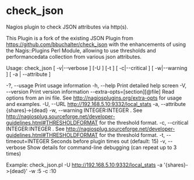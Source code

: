 check_json
==========

Nagios plugin to check JSON attributes via http(s).

This Plugin is a fork of the existing JSON Plugin from https://github.com/bbuchalter/check_json with the enhancements of using the Nagis::Plugins Perl Module, allowing to use thresholds and performancedata collection from various json attributes.

Usage: check_json [ -v|--verbose ] [-U <URL>] [-t <timeout>] [ -c|--critical <threshold> ] [ -w|--warning <threshold> ] [ -a | --attribute ] <attribute>

 -?, --usage
   Print usage information
 -h, --help
   Print detailed help screen
 -V, --version
   Print version information
 --extra-opts=[section][@file]
   Read options from an ini file. See http://nagiosplugins.org/extra-opts
   for usage and examples.
 -U, --URL http://192.168.5.10:9332/local_stats
 -a, --attribute {shares}->{dead}
 -w, --warning INTEGER:INTEGER .  See http://nagiosplug.sourceforge.net/developer-guidelines.html#THRESHOLDFORMAT for the threshold format. 
 -c, --critical INTEGER:INTEGER .  See http://nagiosplug.sourceforge.net/developer-guidelines.html#THRESHOLDFORMAT for the threshold format. 
 -t, --timeout=INTEGER
   Seconds before plugin times out (default: 15)
 -v, --verbose
   Show details for command-line debugging (can repeat up to 3 times)

Example: 
check_json.pl -U http://192.168.5.10:9332/local_stats -a '{shares}->{dead}' -w :5 -c :10

